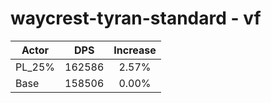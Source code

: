 # waycrest-tyran-standard - vf
| Actor | DPS | Increase |
|---|:---:|:---:|
|PL_25%|162586|2.57%|
|Base|158506|0.00%|
